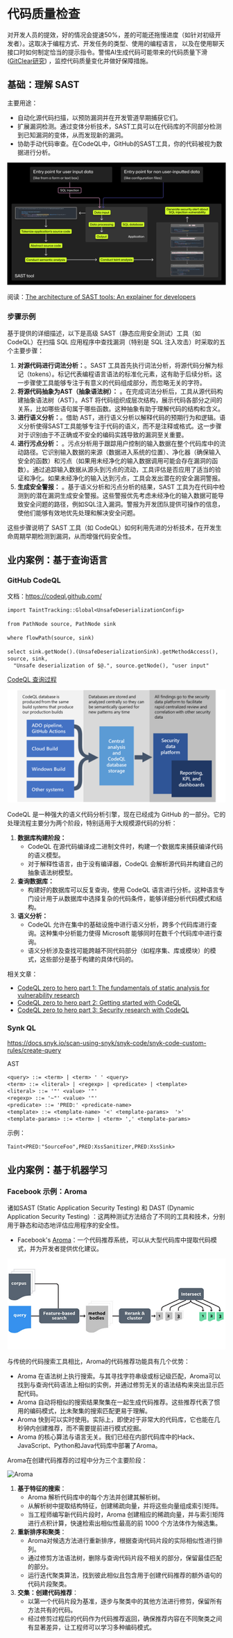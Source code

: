 # 代码质量检查

对开发人员的提效，好的情况会提速50%，差的可能还拖慢进度（如针对初级开发者）。这取决于编程方式、开发任务的类型、使用的编程语言，
以及在使用聊天接口时如何制定恰当的提示指令。警惕AI生成代码可能带来的代码质量下滑([GitClear研究](https://www.gitclear.com/coding_on_copilot_data_shows_ais_downward_pressure_on_code_quality))
，监控代码质量变化并做好保障措施。

## 基础：理解 SAST

主要用途：

- 自动化源代码扫描，以预防漏洞并在开发管道早期捕获它们。
- 扩展漏洞检测。通过变体分析技术，SAST工具可以在代码库的不同部分检测到已知漏洞的变体，从而发现新的漏洞。
- 协助手动代码审查。在CodeQL中，GitHub的SAST工具，你的代码被视为数据进行分析。

![SAST Tool](images/sast-tool-diagram.png)

阅读：[The architecture of SAST tools: An explainer for developers](https://github.blog/2024-02-12-the-architecture-of-sast-tools-an-explainer-for-developers/)

### 步骤示例

基于提供的详细描述，以下是高级 SAST（静态应用安全测试）工具（如 CodeQL）在扫描 SQL 应用程序中查找漏洞（特别是 SQL 注入攻击）时采取的五个主要步骤：

1. **对源代码进行词法分析：**。SAST 工具首先执行词法分析，将源代码分解为标记（tokens）。标记代表编程语言语法的标准化元素，这有助于后续分析。这一步骤使工具能够专注于有意义的代码组成部分，而忽略无关的字符。
2. **将源代码抽象为AST（抽象语法树）：**
   。在完成词法分析后，工具从源代码构建抽象语法树（AST）。AST 将代码组织成层次结构，展示代码各部分之间的关系，比如哪些语句属于哪些函数。这种抽象有助于理解代码的结构和含义。
3. **进行语义分析：**。借助 AST，进行语义分析以解释代码的预期行为和逻辑。语义分析使得SAST工具能够专注于代码的语义，而不是注释或格式。这一步骤对于识别由于不正确或不安全的编码实践导致的漏洞至关重要。
4. **进行污点分析：**
   。污点分析用于跟踪用户控制的输入数据在整个代码库中的流动路径。它识别输入数据的来源（数据进入系统的位置）、净化器（确保输入安全的函数）和污点（如果用未经净化的输入数据调用可能会存在漏洞的函数）。通过追踪输入数据从源头到污点的流动，工具评估是否应用了适当的验证和净化。如果未经净化的输入达到污点，工具会发出潜在的安全漏洞警报。
5. **生成安全警报：**
   。基于语义分析和污点分析的结果，SAST 工具为在代码中检测到的潜在漏洞生成安全警报。这些警报优先考虑未经净化的输入数据可能导致安全问题的路径，例如SQL注入漏洞。警报为开发团队提供可操作的信息，使他们能够有效地优先处理和解决安全问题。

这些步骤说明了 SAST 工具（如 CodeQL）如何利用先进的分析技术，在开发生命周期早期检测到漏洞，从而增强代码安全性。

## 业内案例：基于查询语言

### GitHub CodeQL

文档：https://codeql.github.com/

```codeql
import TaintTracking::Global<UnsafeDeserializationConfig>

from PathNode source, PathNode sink
  
where flowPath(source, sink)
  
select sink.getNode().(UnsafeDeserializationSink).getMethodAccess(), source, sink,
  "Unsafe deserialization of $@.", source.getNode(), "user input"
```

[CodeQL 查询过程](https://www.microsoft.com/en-us/security/blog/2021/02/25/microsoft-open-sources-codeql-queries-used-to-hunt-for-solorigate-activity/)

![](images/codeql-pipeline.png)

CodeQL 是一种强大的语义代码分析引擎，现在已经成为 GitHub 的一部分。它的处理流程主要分为两个阶段，特别适用于大规模源代码的分析：

1. **数据库构建阶段：**
    - CodeQL 在源代码编译成二进制文件时，构建一个数据库来捕获编译代码的语义模型。
    - 对于解释性语言，由于没有编译器，CodeQL 会解析源代码并构建自己的抽象语法树模型。
2. **查询数据库：**
    - 构建好的数据库可以反复查询，使用 CodeQL 语言进行分析。这种语言专门设计用于从数据库中选择复杂的代码条件，能够详细分析代码模式和结构。
3. **语义分析：**
    - CodeQL 允许在集中的基础设施中进行语义分析，跨多个代码库进行查询。这种集中分析能力使得 Microsoft 能够同时在数千个代码库中进行查询。
    - 语义分析涉及查找可能跨越不同代码部分（如程序集、库或模块）的模式，这些部分是基于构建的具体代码的。

相关文章：

- [CodeQL zero to hero part 1: The fundamentals of static analysis for vulnerability research](https://github.blog/2023-03-31-codeql-zero-to-hero-part-1-the-fundamentals-of-static-analysis-for-vulnerability-research/)
- [CodeQL zero to hero part 2: Getting started with CodeQL](https://github.blog/2023-06-15-codeql-zero-to-hero-part-2-getting-started-with-codeql/)
- [CodeQL zero to hero part 3: Security research with CodeQL](https://github.blog/2024-04-29-codeql-zero-to-hero-part-3-security-research-with-codeql/)

### Synk QL

https://docs.snyk.io/scan-using-snyk/snyk-code/snyk-code-custom-rules/create-query

AST

```bnf
<query> ::= <term> | <term> ' ' <query>
<term> ::= <literal> | <regexp> | <predicate> | <template>
<literal> ::= '"' <value> '"'
<regexp> ::= '~"' <value> '"'
<predicate> ::= 'PRED:' <predicate-name>
<template> ::= <template-name> '<' <template-params>  '>'
<template-params> ::= <term> | <term> ',' <template-params>
```

示例：

```
Taint<PRED:"SourceFoo",PRED:XssSanitizer,PRED:XssSink>
```

## 业内案例：基于机器学习

### Facebook 示例：Aroma

诸如SAST (Static Application Security Testing) 和 DAST (Dynamic Application Security Testing)
：这两种测试方法结合了不同的工具和技术，分别用于静态和动态地评估应用程序的安全性。

- Facebook's [Aroma](https://ai.meta.com/blog/aroma-ml-for-code-recommendation/)：一个代码推荐系统，可以从大型代码库中提取代码模式，并为开发者提供优化建议。

![Aroma](images/facebook-armoa.jpg)

与传统的代码搜索工具相比，Aroma的代码推荐功能具有几个优势：

- Aroma 在语法树上执行搜索。与其寻找字符串级或标记级匹配，Aroma可以找到与查询代码语法上相似的实例，并通过修剪无关的语法结构来突出显示匹配代码。
- Aroma 自动将相似的搜索结果聚集在一起生成代码推荐。这些推荐代表了惯用的编码模式，比未聚集的搜索匹配更易于理解。
- Aroma 快到可以实时使用。实际上，即使对于非常大的代码库，它也能在几秒钟内创建推荐，而不需要提前进行模式挖掘。
- Aroma 的核心算法与语言无关。我们已经在内部代码库中的Hack、JavaScript、Python和Java代码库中部署了Aroma。

Aroma在创建代码推荐的过程中分为三个主要阶段：

![Aroma](images/aroma-ast-process.jpg)

1. **基于特征的搜索**：
    - Aroma 解析代码库中的每个方法并创建其解析树。
    - 从解析树中提取结构特征，创建稀疏向量，并将这些向量组成索引矩阵。
    - 当工程师编写新代码片段时，Aroma 创建相应的稀疏向量，并与索引矩阵进行点积计算，快速检索出相似性最高的前 1000
      个方法体作为候选集。
2. **重新排序和聚类**：
    - Aroma对候选方法进行重新排序，根据查询代码片段的实际相似性进行排列。
    - 通过修剪方法语法树，删除与查询代码片段不相关的部分，保留最佳匹配的部分。
    - 运行迭代聚类算法，找到彼此相似且包含用于创建代码推荐的额外语句的代码片段聚类。
3. **交集：创建代码推荐**：
    - 以第一个代码片段为基准，逐步与聚类中的其他方法进行修剪，保留所有方法共有的代码。
    - 经过修剪过程后的代码作为代码推荐返回，确保推荐内容在不同聚类之间有显著差异，让工程师可以学习多种编码模式。
